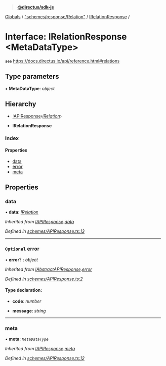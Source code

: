 > **[@directus/sdk-js](../README.md)**

[Globals](../README.md) / ["schemes/response/Relation"](../modules/_schemes_response_relation_.md) / [IRelationResponse](_schemes_response_relation_.irelationresponse.md) /

# Interface: IRelationResponse <**MetaDataType**>

**`see`** https://docs.directus.io/api/reference.html#relations

## Type parameters

▪ **MetaDataType**: *object*

## Hierarchy

  * [IAPIResponse](_schemes_apiresponse_.iapiresponse.md)‹*[IRelation](_schemes_directus_relation_.irelation.md)*›

  * **IRelationResponse**

### Index

#### Properties

* [data](_schemes_response_relation_.irelationresponse.md#data)
* [error](_schemes_response_relation_.irelationresponse.md#optional-error)
* [meta](_schemes_response_relation_.irelationresponse.md#meta)

## Properties

###  data

• **data**: *[IRelation](_schemes_directus_relation_.irelation.md)*

*Inherited from [IAPIResponse](_schemes_apiresponse_.iapiresponse.md).[data](_schemes_apiresponse_.iapiresponse.md#data)*

*Defined in [schemes/APIResponse.ts:13](https://github.com/janbiasi/sdk-js/blob/b445ae7/src/schemes/APIResponse.ts#L13)*

___

### `Optional` error

• **error**? : *object*

*Inherited from [IAbstractAPIResponse](_schemes_apiresponse_.iabstractapiresponse.md).[error](_schemes_apiresponse_.iabstractapiresponse.md#optional-error)*

*Defined in [schemes/APIResponse.ts:2](https://github.com/janbiasi/sdk-js/blob/b445ae7/src/schemes/APIResponse.ts#L2)*

#### Type declaration:

* **code**: *number*

* **message**: *string*

___

###  meta

• **meta**: *`MetaDataType`*

*Inherited from [IAPIResponse](_schemes_apiresponse_.iapiresponse.md).[meta](_schemes_apiresponse_.iapiresponse.md#meta)*

*Defined in [schemes/APIResponse.ts:12](https://github.com/janbiasi/sdk-js/blob/b445ae7/src/schemes/APIResponse.ts#L12)*